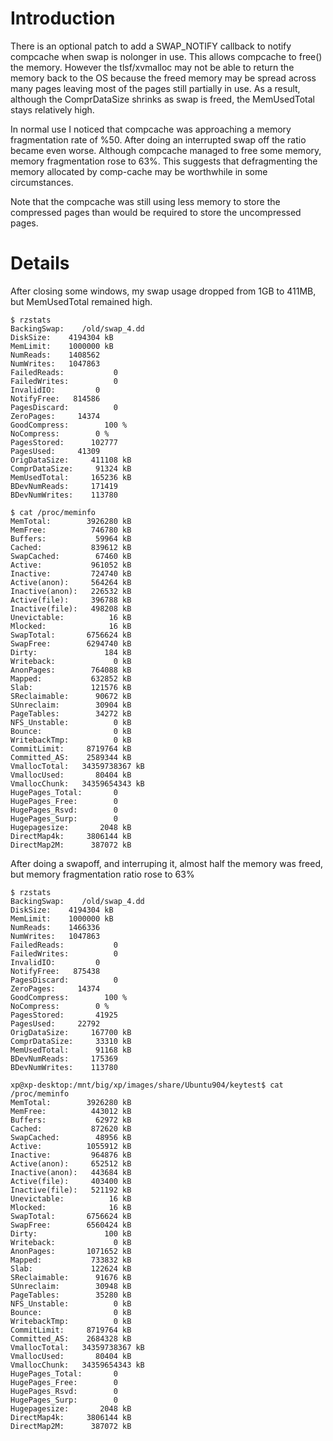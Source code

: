 # Introduction #

There is an optional patch to add a SWAP\_NOTIFY callback to notify compcache when swap is nolonger in use. This allows compcache to free() the memory. However the tlsf/xvmalloc may not be able to return the memory back to the OS because the freed memory may be spread across many pages leaving most of the pages still partially in use. As a result, although the ComprDataSize shrinks as swap is freed, the MemUsedTotal stays relatively high.

In normal use I noticed that compcache was approaching a memory fragmentation rate of %50. After doing an interrupted swap off the ratio became even worse. Although compcache managed to free some memory, memory fragmentation rose to 63%. This suggests that defragmenting the memory allocated by comp-cache may be worthwhile in some circumstances.

Note that the compcache was still using less memory to store the compressed pages than would be required to store the uncompressed pages.

# Details #

After closing some windows, my swap usage dropped from 1GB to 411MB, but MemUsedTotal remained high.
```
$ rzstats
BackingSwap:	/old/swap_4.dd
DiskSize:	 4194304 kB
MemLimit:	 1000000 kB
NumReads:	 1408562
NumWrites:	 1047863
FailedReads:	       0
FailedWrites:	       0
InvalidIO:	       0
NotifyFree:	  814586
PagesDiscard:	       0
ZeroPages:	   14374
GoodCompress:	     100 %
NoCompress:	       0 %
PagesStored:	  102777
PagesUsed:	   41309
OrigDataSize:	  411108 kB
ComprDataSize:	   91324 kB
MemUsedTotal:	  165236 kB
BDevNumReads:	  171419
BDevNumWrites:	  113780
```
```
$ cat /proc/meminfo 
MemTotal:        3926280 kB
MemFree:          746780 kB
Buffers:           59964 kB
Cached:           839612 kB
SwapCached:        67460 kB
Active:           961052 kB
Inactive:         724740 kB
Active(anon):     564264 kB
Inactive(anon):   226532 kB
Active(file):     396788 kB
Inactive(file):   498208 kB
Unevictable:          16 kB
Mlocked:              16 kB
SwapTotal:       6756624 kB
SwapFree:        6294740 kB
Dirty:               184 kB
Writeback:             0 kB
AnonPages:        764088 kB
Mapped:           632852 kB
Slab:             121576 kB
SReclaimable:      90672 kB
SUnreclaim:        30904 kB
PageTables:        34272 kB
NFS_Unstable:          0 kB
Bounce:                0 kB
WritebackTmp:          0 kB
CommitLimit:     8719764 kB
Committed_AS:    2589344 kB
VmallocTotal:   34359738367 kB
VmallocUsed:       80404 kB
VmallocChunk:   34359654343 kB
HugePages_Total:       0
HugePages_Free:        0
HugePages_Rsvd:        0
HugePages_Surp:        0
Hugepagesize:       2048 kB
DirectMap4k:     3806144 kB
DirectMap2M:      387072 kB
```

After doing a swapoff, and interruping it, almost half the memory was freed, but memory fragmentation ratio rose to 63%
```
$ rzstats
BackingSwap:	/old/swap_4.dd
DiskSize:	 4194304 kB
MemLimit:	 1000000 kB
NumReads:	 1466336
NumWrites:	 1047863
FailedReads:	       0
FailedWrites:	       0
InvalidIO:	       0
NotifyFree:	  875438
PagesDiscard:	       0
ZeroPages:	   14374
GoodCompress:	     100 %
NoCompress:	       0 %
PagesStored:	   41925
PagesUsed:	   22792
OrigDataSize:	  167700 kB
ComprDataSize:	   33310 kB
MemUsedTotal:	   91168 kB
BDevNumReads:	  175369
BDevNumWrites:	  113780
```
```
xp@xp-desktop:/mnt/big/xp/images/share/Ubuntu904/keytest$ cat /proc/meminfo 
MemTotal:        3926280 kB
MemFree:          443012 kB
Buffers:           62972 kB
Cached:           872620 kB
SwapCached:        48956 kB
Active:          1055912 kB
Inactive:         964876 kB
Active(anon):     652512 kB
Inactive(anon):   443684 kB
Active(file):     403400 kB
Inactive(file):   521192 kB
Unevictable:          16 kB
Mlocked:              16 kB
SwapTotal:       6756624 kB
SwapFree:        6560424 kB
Dirty:               100 kB
Writeback:             0 kB
AnonPages:       1071652 kB
Mapped:           733832 kB
Slab:             122624 kB
SReclaimable:      91676 kB
SUnreclaim:        30948 kB
PageTables:        35280 kB
NFS_Unstable:          0 kB
Bounce:                0 kB
WritebackTmp:          0 kB
CommitLimit:     8719764 kB
Committed_AS:    2684328 kB
VmallocTotal:   34359738367 kB
VmallocUsed:       80404 kB
VmallocChunk:   34359654343 kB
HugePages_Total:       0
HugePages_Free:        0
HugePages_Rsvd:        0
HugePages_Surp:        0
Hugepagesize:       2048 kB
DirectMap4k:     3806144 kB
DirectMap2M:      387072 kB
```